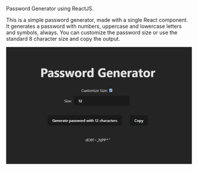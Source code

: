 Password Generator using ReactJS.

This is a simple password generator, made with a single React component.
It generates a password with numbers, uppercase and lowercase letters and symbols, always.
You can customize the password size or use the standard 8 character size and copy the output.

![Password Generator](./public/password-generator.jpg)
